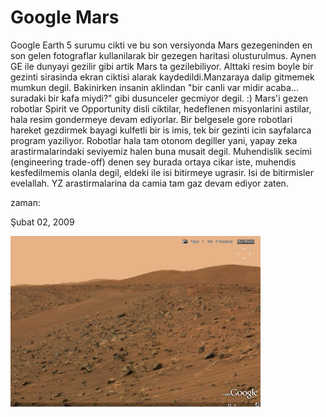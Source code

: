 # Google Mars
Google Earth 5 surumu cikti ve bu son versiyonda Mars gezegeninden en son gelen fotograflar kullanilarak bir gezegen haritasi olusturulmus. Aynen GE ile dunyayi gezilir gibi artik Mars ta gezilebiliyor. Alttaki resim boyle bir gezinti sirasinda ekran ciktisi alarak kaydedildi.Manzaraya dalip gitmemek mumkun degil. Bakinirken insanin aklindan "bir canli var midir acaba... suradaki bir kafa miydi?" gibi dusunceler gecmiyor degil. :) Mars'i gezen robotlar Spirit ve Opportunity disli ciktilar, hedeflenen misyonlarini astilar, hala resim gondermeye devam ediyorlar. Bir belgesele gore robotlari hareket gezdirmek bayagi kulfetli bir is imis, tek bir gezinti icin sayfalarca program yaziliyor. Robotlar hala tam otonom degiller yani, yapay zeka arastirmalarindaki seviyemiz halen buna musait degil. Muhendislik secimi (engineering trade-off) denen sey burada ortaya cikar iste, muhendis kesfedilmemis olanla degil, eldeki ile isi bitirmeye ugrasir. Isi de bitirmisler evelallah. YZ arastirmalarina da camia tam gaz devam ediyor zaten.







zaman:

Şubat 02, 2009










![](mars.jpg)

